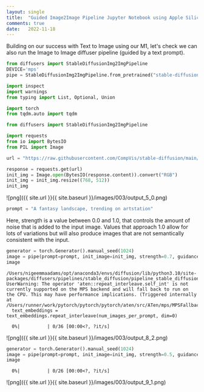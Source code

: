 ```yaml
---
layout: single
title:  "Guided Image2Image Pipeline Jupyter Notebook using Apple Silicon"
comments: true
date:   2022-11-18
---
```


Building on our success with Text to Image using our M1, let's check we can also run the Image to Image diffuser pipeline (guided by a text prompt).  

```python
from diffusers import StableDiffusionImg2ImgPipeline
DEVICE='mps'
pipe = StableDiffusionImg2ImgPipeline.from_pretrained("stable-diffusion-v1-5").to(DEVICE)
```


```python
import inspect
import warnings
from typing import List, Optional, Union

import torch
from tqdm.auto import tqdm

from diffusers import StableDiffusionImg2ImgPipeline
```

```python
import requests
from io import BytesIO
from PIL import Image

url = "https://raw.githubusercontent.com/CompVis/stable-diffusion/main/assets/stable-samples/img2img/sketch-mountains-input.jpg"

response = requests.get(url)
init_img = Image.open(BytesIO(response.content)).convert("RGB")
init_img = init_img.resize((768, 512))
init_img
```
![png]({{ site.url }}{{ site.baseurl }}/images/003/output_5_0.png)
    
```python
prompt = "A fantasy landscape, trending on artstation"
```

Here, strength is a value between 0.0 and 1.0, that controls the amount of noise that is added to the input image. Values that approach 1.0 allow for lots of variations but will also produce images that are not semantically consistent with the input.


```python
generator = torch.Generator().manual_seed(1024)
image = pipe(prompt=prompt, init_image=init_img, strength=0.7, guidance_scale=7.5, generator=generator).images[0]
image
```

    /Users/nigeemmaadams/opt/anaconda3/envs/diffusion/lib/python3.10/site-packages/diffusers/pipelines/stable_diffusion/pipeline_stable_diffusion_img2img.py:288: UserWarning: The operator 'aten::repeat_interleave.self_int' is not currently supported on the MPS backend and will fall back to run on the CPU. This may have performance implications. (Triggered internally at /Users/runner/work/pytorch/pytorch/pytorch/aten/src/ATen/mps/MPSFallback.mm:11.)
      text_embeddings = text_embeddings.repeat_interleave(num_images_per_prompt, dim=0)

      0%|          | 0/36 [00:00<?, ?it/s]

![png]({{ site.url }}{{ site.baseurl }}/images/003/output_8_2.png)
    
```python
generator = torch.Generator().manual_seed(1024)
image = pipe(prompt=prompt, init_image=init_img, strength=0.5, guidance_scale=7.5, generator=generator).images[0]
image
```
      0%|          | 0/26 [00:00<?, ?it/s]

![png]({{ site.url }}{{ site.baseurl }}/images/003/output_9_1.png)
    


    



